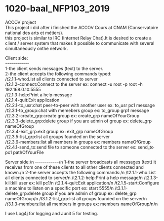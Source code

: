 # 1020-baal_NFP103_2019
ACCOV project<br />
This project i did after i finished the ACCOV Cours at CNAM (Conservatoire national des arts et métiers).<br />
this project is similar to IRC (Internet Relay Chat).It is desired to create a client / server system that makes it possible to communicate with several simultaneously onthe network.<br />

Client side:<br />
------------<br />
1-the client sends messages (text) to the server.<br />
2-the client accepts the following commands typed:<br />
/t2.1.1-who:List all clients connected to server<br />
/t2.1.2-connect:Connect to the server ex: connect -u root -p root -h 192.168.0.10:5555<br />
/t2.1.3-help:Print a help message<br />
/t2.1.4-quit:Exit application<br />
/t2.2.1-to_usr:chat peer-to-peer with another user ex: to_usr pc1 message<br />
/t2.3.1-to_group:chat with memebers group ex: to_group grp1 message<br />
/t2.3.2-create_grp:create group ex: create_grp nameOfYourGroup<br />
/t2.3.3-delete_grp:delete group if you are admin of group ex: delete_grp nameOfGroup<br />
/t2.3.4-exit_grp:exit group ex: exit_grp nameOfGroup<br />
/t2.3.5-list_grp:list all groups founded on the server<br />
/t2.3.6-members:list all members in groups ex: members nameOfGroup<br />
/t2.4.1-send_to:send file to someone connected to the server ex: send_to pc1 pathOfYourFile<br />

 Server side:/n
 ------------/n
1-the server broadcasts all messages (text) it receives from one of these clients to all other clients
connected and known./n
2-the server accepts the following commands:/n
/t2.1.1-who:List all clients connected to server/n
/t2.1.2-help:Print a help message/n
/t2.1.3-kill:kill user ex: kill pc1/n
/t2.1.4-quit:Exit application/n
/t2.1.5-start:Configure a machine to listen on a specific port ex: start 5555/n
/t3.1.1-delete_grp:delete group if you are admin of group ex: delete_grp nameOfGroup/n
/t3.1.2-list_grp:list all groups founded on the server/n
/t3.1.3-members:list all members in groups ex: members nameOfGroup/n/n

I use Log4j for logging and Junit 5 for testing.
